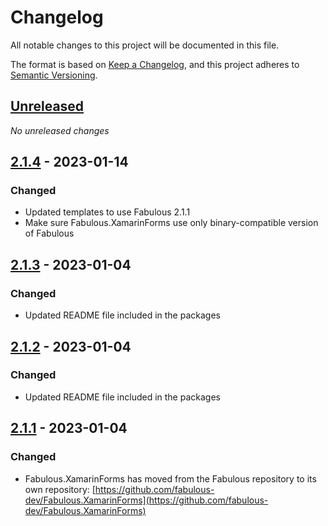 # Changelog

All notable changes to this project will be documented in this file.

The format is based on [Keep a Changelog](https://keepachangelog.com/en/1.0.0/),
and this project adheres to [Semantic Versioning](https://semver.org/spec/v2.0.0.html).

## [Unreleased]

_No unreleased changes_

## [2.1.4] - 2023-01-14

### Changed
- Updated templates to use Fabulous 2.1.1
- Make sure Fabulous.XamarinForms use only binary-compatible version of Fabulous

## [2.1.3] - 2023-01-04

### Changed
- Updated README file included in the packages

## [2.1.2] - 2023-01-04

### Changed
- Updated README file included in the packages

## [2.1.1] - 2023-01-04

### Changed
- Fabulous.XamarinForms has moved from the Fabulous repository to its own repository: [https://github.com/fabulous-dev/Fabulous.XamarinForms](https://github.com/fabulous-dev/Fabulous.XamarinForms)

[unreleased]: https://github.com/fabulous-dev/Fabulous.XamarinForms/compare/2.1.4...HEAD
[2.1.4]: https://github.com/fabulous-dev/Fabulous.XamarinForms/compare/2.1.3...2.1.4
[2.1.3]: https://github.com/fabulous-dev/Fabulous.XamarinForms/compare/2.1.2...2.1.3
[2.1.2]: https://github.com/fabulous-dev/Fabulous.XamarinForms/compare/2.1.1...2.1.2
[2.1.1]: https://github.com/fabulous-dev/Fabulous.XamarinForms/releases/tag/v2.1.1